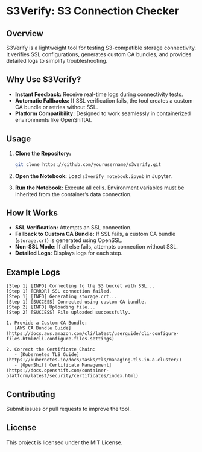 # S3Verify: S3 Connection Checker

## Overview
S3Verify is a lightweight tool for testing S3-compatible storage connectivity. It verifies SSL configurations, generates custom CA bundles, and provides detailed logs to simplify troubleshooting.

## Why Use S3Verify?
- **Instant Feedback:** Receive real-time logs during connectivity tests.
- **Automatic Fallbacks:** If SSL verification fails, the tool creates a custom CA bundle or retries without SSL.
- **Platform Compatibility:** Designed to work seamlessly in containerized environments like OpenShiftAI.

## Usage
1. **Clone the Repository:**
   ```bash
   git clone https://github.com/yourusername/s3verify.git
   ```

2. **Open the Notebook:**
   Load `s3verify_notebook.ipynb` in Jupyter.

3. **Run the Notebook:**
   Execute all cells. Environment variables must be inherited from the container’s data connection.

## How It Works
- **SSL Verification:** Attempts an SSL connection.
- **Fallback to Custom CA Bundle:** If SSL fails, a custom CA bundle (`storage.crt`) is generated using OpenSSL.
- **Non-SSL Mode:** If all else fails, attempts connection without SSL.
- **Detailed Logs:** Displays logs for each step.

## Example Logs
```plaintext
[Step 1] [INFO] Connecting to the S3 bucket with SSL...
[Step 1] [ERROR] SSL connection failed.
[Step 1] [INFO] Generating storage.crt...
[Step 1] [SUCCESS] Connected using custom CA bundle.
[Step 2] [INFO] Uploading file...
[Step 2] [SUCCESS] File uploaded successfully.

1. Provide a Custom CA Bundle:
   [AWS CA Bundle Guide](https://docs.aws.amazon.com/cli/latest/userguide/cli-configure-files.html#cli-configure-files-settings)

2. Correct the Certificate Chain:
   - [Kubernetes TLS Guide](https://kubernetes.io/docs/tasks/tls/managing-tls-in-a-cluster/)
   - [OpenShift Certificate Management](https://docs.openshift.com/container-platform/latest/security/certificates/index.html)
```

## Contributing
Submit issues or pull requests to improve the tool.

## License
This project is licensed under the MIT License.

